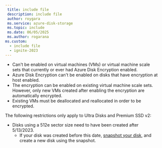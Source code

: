 ```yaml
---
 title: include file
 description: include file
 author: roygara
 ms.service: azure-disk-storage
 ms.topic: include
 ms.date: 06/05/2025
 ms.author: rogarana
ms.custom:
  - include file
  - ignite-2023
---
```

- Can't be enabled on virtual machines (VMs) or virtual machine scale sets that currently or ever had Azure Disk Encryption enabled. 
- Azure Disk Encryption can't be enabled on disks that have encryption at host enabled.
- The encryption can be enabled on existing virtual machine scale sets. However, only new VMs created after enabling the encryption are automatically encrypted.
- Existing VMs must be deallocated and reallocated in order to be encrypted.

The following restrictions only apply to Ultra Disks and Premium SSD v2:
- Disks using a 512e sector size need to have been created after 5/13/2023.
    - If your disk was created before this date, [snapshot your disk](/azure/virtual-machines/disks-incremental-snapshots), and create a new disk using the snapshot.